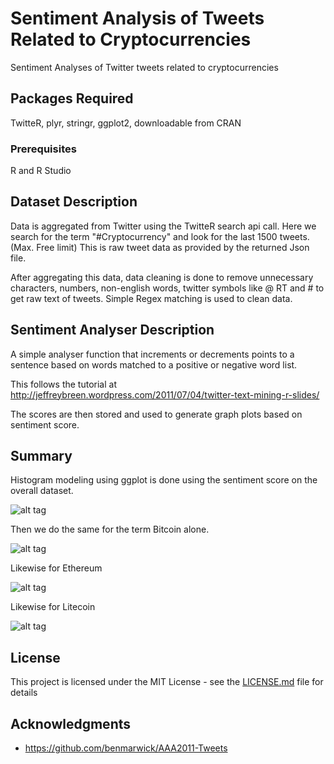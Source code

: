 # Sentiment Analysis of Tweets Related to Cryptocurrencies

Sentiment Analyses of Twitter tweets related to cryptocurrencies
## Packages Required

TwitteR, plyr, stringr, ggplot2, downloadable from CRAN

### Prerequisites

R and R Studio

## Dataset Description

Data is aggregated from Twitter using the TwitteR search api call. 
Here we search for the term "#Cryptocurrency" and look for the last 1500 tweets.(Max. Free limit)
This is raw tweet data as provided by the returned Json file.

After aggregating this data, data cleaning is done to remove unnecessary characters, numbers, non-english words, twitter symbols like @ RT and # to get raw text of tweets.
Simple Regex matching is used to clean data.

## Sentiment Analyser Description

A simple analyser function that increments or decrements points to a sentence based on words matched to a positive or negative word list.

This follows the tutorial at http://jeffreybreen.wordpress.com/2011/07/04/twitter-text-mining-r-slides/ 

The scores are then stored and used to generate graph plots based on sentiment score. 

## Summary

Histogram modeling using ggplot is done using the sentiment score on the overall dataset.

![alt tag](https://user-images.githubusercontent.com/10093954/34191361-5422d620-e514-11e7-9681-c36ce0085d80.jpeg)

Then we do the same for the term Bitcoin alone.

![alt tag](https://user-images.githubusercontent.com/10093954/34191362-5443caf6-e514-11e7-93a0-4ac6148bfa59.jpeg)

Likewise for Ethereum

![alt tag](https://user-images.githubusercontent.com/10093954/34191363-5466418a-e514-11e7-95d3-33919e847b8c.jpeg)

Likewise for Litecoin

![alt tag](https://user-images.githubusercontent.com/10093954/34191364-5499741a-e514-11e7-8c90-c5fe4be3f759.jpeg)

## License

This project is licensed under the MIT License - see the [LICENSE.md](LICENSE.md) file for details

## Acknowledgments

* https://github.com/benmarwick/AAA2011-Tweets

